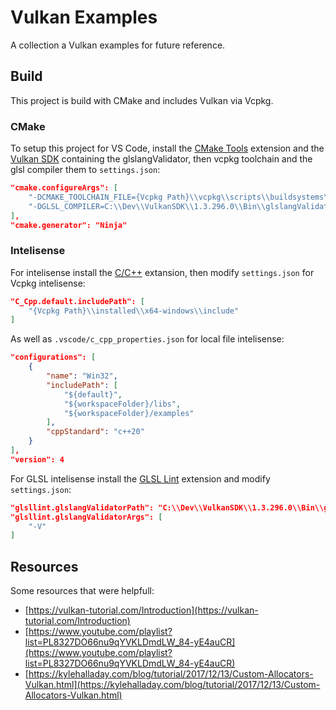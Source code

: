 # Vulkan Examples
A collection a Vulkan examples for future reference.

## Build
This project is build with CMake and includes Vulkan via Vcpkg.

### CMake
To setup this project for VS Code, install the [CMake Tools](https://marketplace.visualstudio.com/items?itemName=ms-vscode.cmake-tools) extension and the [Vulkan SDK](https://vulkan.lunarg.com/) containing the glslangValidator, then vcpkg toolchain and the glsl compiler them to `settings.json`:
```json
"cmake.configureArgs": [
    "-DCMAKE_TOOLCHAIN_FILE={Vcpkg Path}\\vcpkg\\scripts\\buildsystems\\vcpkg.cmake",
    "-DGLSL_COMPILER=C:\\Dev\\VulkanSDK\\1.3.296.0\\Bin\\glslangValidator.exe"
],
"cmake.generator": "Ninja"
```

### Intelisense
For intelisense install the  [C/C++](https://marketplace.visualstudio.com/items?itemName=ms-vscode.cpptools-extension-pack) extansion, then modify `settings.json` for Vcpkg intelisense:
```json
"C_Cpp.default.includePath": [
    "{Vcpkg Path}\\installed\\x64-windows\\include"
]
```
As well as `.vscode/c_cpp_properties.json` for local file intelisense:
```json
"configurations": [
    {
        "name": "Win32",
        "includePath": [
            "${default}",
            "${workspaceFolder}/libs",
            "${workspaceFolder}/examples"
        ],
        "cppStandard": "c++20"
    }
],
"version": 4
```

For GLSL intelisense install the [GLSL Lint](https://marketplace.visualstudio.com/items?itemName=dtoplak.vscode-glsllint) extension and modify `settings.json`:
```json
"glsllint.glslangValidatorPath": "C:\\Dev\\VulkanSDK\\1.3.296.0\\Bin\\glslangValidator.exe",
"glsllint.glslangValidatorArgs": [
    "-V"
]
```

## Resources
Some resources that were helpfull:
- [https://vulkan-tutorial.com/Introduction](https://vulkan-tutorial.com/Introduction)
- [https://www.youtube.com/playlist?list=PL8327DO66nu9qYVKLDmdLW_84-yE4auCR](https://www.youtube.com/playlist?list=PL8327DO66nu9qYVKLDmdLW_84-yE4auCR)
- [https://kylehalladay.com/blog/tutorial/2017/12/13/Custom-Allocators-Vulkan.html](https://kylehalladay.com/blog/tutorial/2017/12/13/Custom-Allocators-Vulkan.html)
